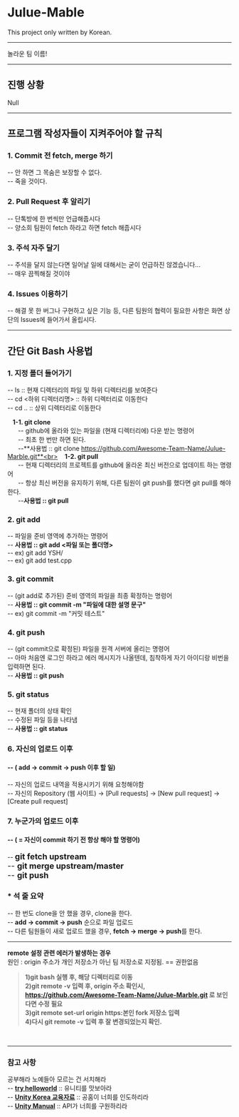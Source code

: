 # Julue-Mable

This project only written by Korean.

---
놀라운 팀 이름!

---
## 진행 상황
Null

---
## 프로그램 작성자들이 지켜주어야 할 규칙
### 1. Commit 전 fetch, merge 하기
-- 안 하면 그 목숨은 보장할 수 없다. <br>
-- 죽을 것이다. <br>
### 2. Pull Request 후 알리기
-- 단톡방에 한 번씩만 언급해줍시다 <br>
-- 양소희 팀원이 fetch 하라고 하면 fetch 해줍시다<br>
### 3. 주석 자주 달기
-- 주석을 달지 않는다면 일어날 일에 대해서는 굳이 언급하진 않겠습니다... <br>
-- 매우 끔찍해질 것이야 <br>
### 4. Issues 이용하기
-- 해결 못 한 버그나 구현하고 싶은 기능 등, 다른 팀원의 협력이 필요한 사항은 화면 상단의 Issues에 들어가서 올립시다.<br>

---
## 간단 Git Bash 사용법
### 1. 지정 폴더 들어가기
-- ls :: 현재 디렉터리의 파일 및 하위 디렉터리를 보여준다<br>
-- cd <하위 디렉터리명> :: 하위 디렉터리로 이동한다<br>
-- cd .. :: 상위 디렉터리로 이동한다<br>

&nbsp;&nbsp;&nbsp;**1-1. git clone**<br>
&nbsp;&nbsp;&nbsp;&nbsp;&nbsp;&nbsp;-- github에 올라와 있는 파일을 (현재 디렉터리에) 다운 받는 명령어<br>
&nbsp;&nbsp;&nbsp;&nbsp;&nbsp;&nbsp;-- 최초 한 번만 하면 된다.<br>
&nbsp;&nbsp;&nbsp;&nbsp;&nbsp;&nbsp;--**사용법 :: git clone https://github.com/Awesome-Team-Name/Julue-Marble.git**<br>
&nbsp;&nbsp;&nbsp;**1-2. git pull**<br>
&nbsp;&nbsp;&nbsp;&nbsp;&nbsp;&nbsp;-- 현재 디렉터리의 프로젝트를 github에 올라온 최신 버전으로 업데이트 하는 명령어<br>
&nbsp;&nbsp;&nbsp;&nbsp;&nbsp;&nbsp;-- 항상 최신 버전을 유지하기 위해, 다른 팀원이 git push를 했다면 git pull를 해야한다.<br>
&nbsp;&nbsp;&nbsp;&nbsp;&nbsp;&nbsp;--**사용법 :: git pull**<br>

### 2. git add
-- 파일을 준비 영역에 추가하는 명령어<br>
-- **사용법 :: git add <파일 또는 폴더명>**<br>
-- ex) git add YSH/ <br>
-- ex) git add test.cpp <br>
### 3. git commit
-- (git add로 추가된) 준비 영역의 파일을 최종 확정하는 명령어<br>
-- **사용법 :: git commit -m "파일에 대한 설명 문구"**<br>
-- ex) git commit -m "커밋 테스트" <br>
### 4. git push
-- (git commit으로 확정된) 파일을 원격 서버에 올리는 명령어<br>
-- 아마 처음엔 로그인 하라고 에러 메시지가 나올텐데, 침착하게 자기 아이디랑 비번을 입력하면 된다.<br>
-- **사용법 :: git push**<br>
### 5. git status
-- 현재 폴더의 상태 확인<br>
-- 수정된 파일 등을 나타냄 <br>
-- **사용법 :: git status** <br>
### 6. 자신의 업로드 이후
#### -- ( add -> commit -> push 이후 할 일)
-- 자신의 업로드 내역을 적용시키기 위해 요청해야함 <br>
-- 자신의 Repository (웹 사이트) -> [Pull requests] -> [New pull request] -> [Create pull request]<br>
### 7. 누군가의 업로드 이후
#### -- ( = 자신이 commit 하기 전 항상 해야 할 명령어)

--  <font size = 4.5> <b>git fetch upstream</b> <br>
-- <b>git merge upstream/master</b><br>
-- <b>git push</b></font>

### * 석 줄 요약
-- 한 번도 clone을 안 했을 경우, clone을 한다.<br>
-- **add -> commit -> push** 순으로 파일 업로드<br>
-- 다른 팀원들이 새로 업로드 했을 경우, **fetch -> merge -> push**를 한다.<br>

---
**remote 설정 관련 에러가 발생하는 경우** <br>
원인 : origin 주소가 개인 저장소가 아닌 팀 저장소로 지정됨. == 권한없음

>**1)git bash 실행 후, 해당 디렉터리로 이동<br>
2)git remote -v 입력 후, origin 주소 확인시,<br> https://github.com/Awesome-Team-Name/Julue-Marble.git 로 보인다면 수정 필요<br>
3)git remote set-url origin https:본인 fork 저장소 입력<br>
4)다시 git remote -v 입력 후 잘 변경되었는지 확인.**<br>
<br>

---

### 참고 사항
공부해라 노예들아 모르는 건 서치해라 <br>
-- **[try helloworld](http://tryhelloworld.co.kr/courses/unity%EB%A1%9C-%EB%B0%B0%EC%9A%B0%EB%8A%94-csharp)** :: 유니티를 맛보아라 <br>
-- **[Unity Korea 교육자료](https://unity3d.com/kr/learn)** :: 공홈이 너희를 인도하리라 <br>
-- **[Unity Manual](https://docs.unity3d.com/kr/current/Manual/UnityManual.html)** :: API가 너희를 구원하리라 <br>
